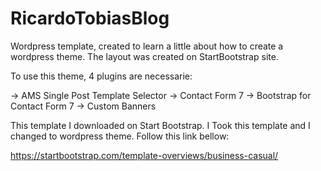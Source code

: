 # RicardoTobiasBlog

Wordpress template, created to learn a little about how to create a wordpress theme. 
The layout was created on StartBootstrap site.

To use this theme, 4 plugins are necessarie:

-> AMS Single Post Template Selector
-> Contact Form 7
-> Bootstrap for Contact Form 7
-> Custom Banners

This template I downloaded on Start Bootstrap. I Took this template and I changed to wordpress theme.
Follow this link bellow:

https://startbootstrap.com/template-overviews/business-casual/


